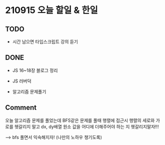 # 210915 오늘 할일 & 한일

## TODO

- 시간 남으면 타입스크립트 강의 듣기

## DONE

- JS 16~18장 블로그 정리

- JS 러버덕

- 알고리즘 문제풀기

## Comment

오늘 알고리즘 문제를 풀었는데 BFS같은 문제를 풀때 행렬에 접근시 행렬의 세로와 가로를 헷갈리지 말고 dx, dy배열 원소 값을 어디에 더해주어야 하는 지 헷갈리지말자!!!

--> bfs 풀면서 익숙해지자! (나만의 노하우 챙기도록)
